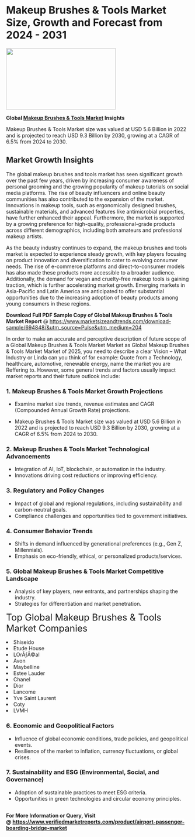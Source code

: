 <H1>Makeup Brushes & Tools Market Size, Growth and Forecast from 2024 - 2031</H1><img class="aligncenter size-medium wp-image-584254" src="https://thirdeyenews.in/wp-content/uploads/2024/09/Global-Market-Research-300x168.jpeg" alt="" width="300" height="168" /><p><strong>Global&nbsp;<a href="https://www.marketsizeandtrends.com/download-sample/694848/&amp;utm_source=Pulse&amp;utm_medium=204">Makeup Brushes & Tools Market</a> Insights</strong></p><p>Makeup Brushes & Tools Market size was valued at USD 5.6 Billion in 2022 and is projected to reach USD 9.3 Billion by 2030, growing at a CAGR of 6.5% from 2024 to 2030.</p><p><h2>Market Growth Insights</h2> <p>The global makeup brushes and tools market has seen significant growth over the past few years, driven by increasing consumer awareness of personal grooming and the growing popularity of makeup tutorials on social media platforms. The rise of beauty influencers and online beauty communities has also contributed to the expansion of the market. Innovations in makeup tools, such as ergonomically designed brushes, sustainable materials, and advanced features like antimicrobial properties, have further enhanced their appeal. Furthermore, the market is supported by a growing preference for high-quality, professional-grade products across different demographics, including both amateurs and professional makeup artists.</p> <p></p> <p>As the beauty industry continues to expand, the makeup brushes and tools market is expected to experience steady growth, with key players focusing on product innovation and diversification to cater to evolving consumer needs. The rise of e-commerce platforms and direct-to-consumer models has also made these products more accessible to a broader audience. Additionally, the demand for vegan and cruelty-free makeup tools is gaining traction, which is further accelerating market growth. Emerging markets in Asia-Pacific and Latin America are anticipated to offer substantial opportunities due to the increasing adoption of beauty products among young consumers in these regions.</p> <p></p><p><span class=""><strong>Download Full PDF Sample Copy of Global Makeup Brushes & Tools Market Report</strong> @ <a href="https://www.marketsizeandtrends.com/download-sample/694848/&amp;utm_source=Pulse&amp;utm_medium=204" target="_blank">https://www.marketsizeandtrends.com/download-sample/694848/&amp;utm_source=Pulse&amp;utm_medium=204</a></span></p><p>In order to make an accurate and perceptive description of future scope of a Global&nbsp;Makeup Brushes & Tools Market Market as Global&nbsp;Makeup Brushes & Tools Market Market of 2025, you need to describe a clear Vision &ndash; What Industry or Linda can you think of for example: Quote from a Technology, healthcare, automotive, renewable energy, name the market you are Reffering to. However, some general trends and factors usually impact market reports and their future outlook include:</p><h3>1.&nbsp;<strong>Makeup Brushes & Tools Market Growth Projections</strong></h3><ul><li>Examine market size trends, revenue estimates and CAGR (Compounded Annual Growth Rate) projections.</li><li><p>Makeup Brushes & Tools Market size was valued at USD 5.6 Billion in 2022 and is projected to reach USD 9.3 Billion by 2030, growing at a CAGR of 6.5% from 2024 to 2030.</p></li></ul><h3>2.&nbsp;<strong>Makeup Brushes & Tools Market Technological Advancements</strong></h3><ul><li>Integration of AI, IoT, blockchain, or automation in the industry.</li><li>Innovations driving cost reductions or improving efficiency.</li></ul><h3>3.&nbsp;<strong>Regulatory and Policy Changes</strong></h3><ul><li>Impact of global and regional regulations, including sustainability and carbon-neutral goals.</li><li>Compliance challenges and opportunities tied to government initiatives.</li></ul><h3>4.&nbsp;<strong>Consumer Behavior Trends</strong></h3><ul><li>Shifts in demand influenced by generational preferences (e.g., Gen Z, Millennials).</li><li>Emphasis on eco-friendly, ethical, or personalized products/services.</li></ul><h3>5.&nbsp;<strong>Global Makeup Brushes & Tools Market Competitive Landscape</strong></h3><ul><li>Analysis of key players, new entrants, and partnerships shaping the industry.</li><li>Strategies for differentiation and market penetration.</li></ul><p data-pm-slice="1 1 []"><span style="color: inherit; font-family: inherit; font-size: 25px;">Top Global Makeup Brushes & Tools Market Companies</span></p><div class="" data-test-id=""><p><li>Shiseido</li><li> Etude House</li><li> LOrÃƒÂ©al</li><li> Avon</li><li> Maybelline</li><li> Estee Lauder</li><li> Chanel</li><li> Dior</li><li> Lancome</li><li> Yve Saint Laurent</li><li> Coty</li><li> LVMH</li></p></div><h3>6.&nbsp;<strong>Economic and Geopolitical Factors</strong></h3><ul><li>Influence of global economic conditions, trade policies, and geopolitical events.</li><li>Resilience of the market to inflation, currency fluctuations, or global crises.</li></ul><h3>7.&nbsp;<strong>Sustainability and ESG (Environmental, Social, and Governance)</strong></h3><ul><li>Adoption of sustainable practices to meet ESG criteria.</li><li>Opportunities in green technologies and circular economy principles.</li></ul><h2><strong style="font-size: 14px;">For More Information or Query, Visit @&nbsp;</strong><a style="background-color: #ffffff; font-size: 14px;" href="https://www.marketsizeandtrends.com/report/makeup-brushes-and-tools-market/" target="_blank">https://www.verifiedmarketreports.com/product/airport-passenger-boarding-bridge-market</a></h2>
